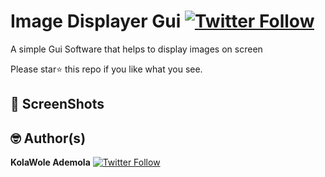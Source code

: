 # Image Displayer Gui [![Twitter Follow](https://img.shields.io/twitter/follow/AdemolaDi.svg?style=social)](https://twitter.com/AdemolaDi)

A simple Gui Software that helps to display images on screen

Please star⭐ this repo if you like what you see.

## 📸 ScreenShots


## 🤓 Author(s)
**KolaWole Ademola** [![Twitter Follow](https://img.shields.io/twitter/follow/AdemolaDi.svg?style=social)](https://twitter.com/AdemolaDi)
